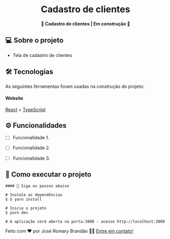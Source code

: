 </p>
<h1 align="center">
   Cadastro de clientes
</h1>

<h4 align="center"> 
	🚧  Cadastro de clientes | Em construção 🚧
</h4>


</p>

## 💻 Sobre o projeto

 - Tela de cadastro de clientes


## 🛠 Tecnologias

As seguintes ferramentas foram usadas na construção do projeto:

#### **Website** 
 [React](https://reactjs.org/) + [TypeScript](https://www.typescriptlang.org/) 
 
 ## ⚙️ Funcionalidades

- [ ] Funcionalidade 1.
- [ ] Funcionalidade 2.
- [ ] Funcionalidade 3.

  
## 🚀 Como executar o projeto


```
#### 🧭 Siga os passos abaixo

# Instale as dependências
$ $ yarn install

# Inicie o projeto
$ yarn dev

# A aplicação será aberta na porta:3000 - acesse http://localhost:3000

```


Feito com ❤️ por José Romary Brandão 👋🏽 [Entre em contato!](https://www.linkedin.com/in/jos%C3%A9-romary-brand%C3%A3o/)

